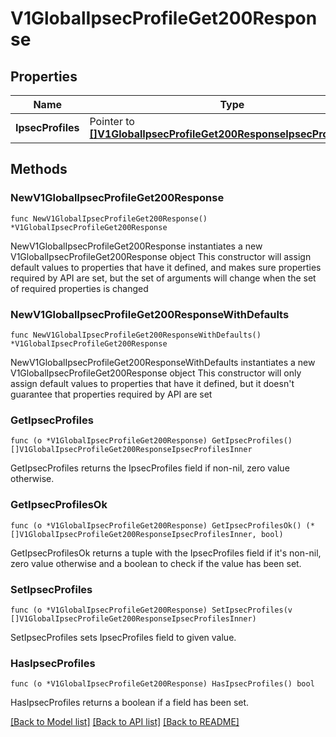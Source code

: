 # V1GlobalIpsecProfileGet200Response

## Properties

Name | Type | Description | Notes
------------ | ------------- | ------------- | -------------
**IpsecProfiles** | Pointer to [**[]V1GlobalIpsecProfileGet200ResponseIpsecProfilesInner**](V1GlobalIpsecProfileGet200ResponseIpsecProfilesInner.md) |  | [optional] 

## Methods

### NewV1GlobalIpsecProfileGet200Response

`func NewV1GlobalIpsecProfileGet200Response() *V1GlobalIpsecProfileGet200Response`

NewV1GlobalIpsecProfileGet200Response instantiates a new V1GlobalIpsecProfileGet200Response object
This constructor will assign default values to properties that have it defined,
and makes sure properties required by API are set, but the set of arguments
will change when the set of required properties is changed

### NewV1GlobalIpsecProfileGet200ResponseWithDefaults

`func NewV1GlobalIpsecProfileGet200ResponseWithDefaults() *V1GlobalIpsecProfileGet200Response`

NewV1GlobalIpsecProfileGet200ResponseWithDefaults instantiates a new V1GlobalIpsecProfileGet200Response object
This constructor will only assign default values to properties that have it defined,
but it doesn't guarantee that properties required by API are set

### GetIpsecProfiles

`func (o *V1GlobalIpsecProfileGet200Response) GetIpsecProfiles() []V1GlobalIpsecProfileGet200ResponseIpsecProfilesInner`

GetIpsecProfiles returns the IpsecProfiles field if non-nil, zero value otherwise.

### GetIpsecProfilesOk

`func (o *V1GlobalIpsecProfileGet200Response) GetIpsecProfilesOk() (*[]V1GlobalIpsecProfileGet200ResponseIpsecProfilesInner, bool)`

GetIpsecProfilesOk returns a tuple with the IpsecProfiles field if it's non-nil, zero value otherwise
and a boolean to check if the value has been set.

### SetIpsecProfiles

`func (o *V1GlobalIpsecProfileGet200Response) SetIpsecProfiles(v []V1GlobalIpsecProfileGet200ResponseIpsecProfilesInner)`

SetIpsecProfiles sets IpsecProfiles field to given value.

### HasIpsecProfiles

`func (o *V1GlobalIpsecProfileGet200Response) HasIpsecProfiles() bool`

HasIpsecProfiles returns a boolean if a field has been set.


[[Back to Model list]](../README.md#documentation-for-models) [[Back to API list]](../README.md#documentation-for-api-endpoints) [[Back to README]](../README.md)



